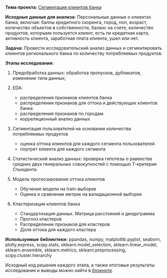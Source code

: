 **Тема проекта:** [Сегментация клиентов банка](https://clck.ru/XAwQo)

**Исходные данные для анализа:** Персональные данные о клиентах банка, включая: баллы кредитного скоринга, город, пол, возраст, количество объектов в собственности, баланс на счете, количество продуктов, которыми пользуется клиент, есть ли кредитная карта, активность клиента, заработная плата клиента, ушел или нет.

**Задача:** Провести исследовательский анализ данных и сегментировать клиентов регионального банка по количеству потребляемых продуктов.

**Этапы исследования:**
1. Предобработка данных: обработка пропусков, дубликатов, изменение типа данных;

2. EDA:
    - распределения признаков клиентов банка
    - распределения признаков для оттока и действующих клиентов банка
    - распределения признаков по городам
    - корреляционный анализ данных

3. Сегментация пользователей на основании количества потребляемых продуктов
    - оценка оттока клиентов для каждого сегмента пользователей
    - портрет клиента для каждого сегмента

4. Статистический анализ данных: проверка гипотезы о равенстве средних двух генеральных совокупностей с помощью T-критерия Стьюдента.

5. Модель прогнозирования оттока клиентов
    - Обучение модели на train-выборке
    - Оценка и сравнение метрик на валидационной выборке

6. Кластеризация клиентов банка
    - Стандартизация данных. Матрица расстояний и дендограмма
    - Прогноз кластеров
    - Распределение признаков для кластеров
    - Доля оттока для каждого кластера

**Используемые библиотеки:**  ppandas, numpy, matplotlib.pyplot, seaborn, plotly.express, scipy.stats, sklearn.model_selection,  sklearn.linear_model, sklearn.ensemble, sklearn.metrics, sklearn.preprocessing, scipy.cluster.hierarchy

Исходный код решения каждого этапа, а также итоговые результаты исследования и выводы можно найти в [блокноте](https://clck.ru/XAwQo).
